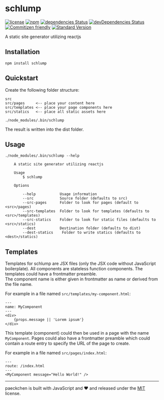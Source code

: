 # schlump

[![license](https://img.shields.io/github/license/sinnerschrader/schlump.svg?maxAge=2592000)](https://github.com/sinnerschrader/schlump/blob/master/LICENSE)
[![npm](https://img.shields.io/npm/v/schlump.svg?maxAge=2592000)](https://www.npmjs.com/package/schlump)
[![dependencies Status](https://david-dm.org/sinnerschrader/schlump/status.svg)](https://david-dm.org/sinnerschrader/schlump)
[![devDependencies Status](https://david-dm.org/sinnerschrader/schlump/dev-status.svg)](https://david-dm.org/sinnerschrader/schlump?type=dev)
[![Commitizen friendly](https://img.shields.io/badge/commitizen-friendly-brightgreen.svg)](http://commitizen.github.io/cz-cli/)
[![Standard Version](https://img.shields.io/badge/release-standard%20version-brightgreen.svg)](https://github.com/conventional-changelog/standard-version)

A static site generator utilizing reactjs

## Installation

```shell
npm install schlump
```

## Quickstart

Create the following folder structure:

```
src
src/pages     <-- place your content here
src/templates <-- place your page components here
src/statics   <-- place all static assets here
```

```shell
./node_modules/.bin/schlump
```

The result is written into the dist folder.

## Usage

```shell
./node_modules/.bin/schlump --help

    A static site generator utilizing reactjs
  
    Usage
    	$ schlump
  
    Options
  
        --help           Usage information
        --src            Source folder (defaults to src)
        --src-pages      Folder to look for pages (default to <src>/pages)
        --src-templates  Folder to look for templates (defaults to <src>/templates)
        --src-statics    Folder to look for static files (defaults to <src>/statics)
        --dest           Destination folder (defaults to dist)
        --dest-statics    Folder to write statics (defaults to <dest>/statics)

```

## Templates

Templates for schlump are JSX files (only the JSX code without JavaScript boilerplate). All components are stateless
function components. The templates could have a frontmatter preamble.  
The component name is either given in frontmatter as name or derived from the file name.

For example in a file named `src/templates/my-component.html`:
```
---
name: MyComponent
---
<div>
    {props.message || 'Lorem ipsum'}
</div>
```

This template (component) could then be used in a page with the name `MyComponent`.
Pages could also have a frontmatter preamble which could contain a route entry to specify the URL of the page to create.

For example in a file named `src/pages/index.html`:
```
---
route: /index.html
---
<MyComponent message="Hello World!" />
```

---
paeckchen is built with JavaScript and :heart: and released under the
[MIT](./LICENSE) license.
